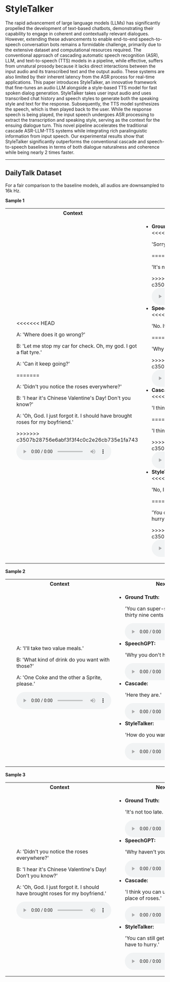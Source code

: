# StyleTalker

The rapid advancement of large language models (LLMs) has significantly propelled the development of text-based chatbots, demonstrating their capability to engage in coherent and contextually relevant dialogues. However, extending these advancements to enable end-to-end speech-to-speech conversation bots remains a formidable challenge, primarily due to the extensive dataset and computational resources required. The conventional approach of cascading automatic speech recognition (ASR), LLM, and text-to-speech (TTS) models in a pipeline, while effective, suffers from unnatural prosody because it lacks direct interactions between the input audio and its transcribed text and the output audio. These systems are also limited by their inherent latency from the ASR process for real-time applications. This paper introduces StyleTalker, an innovative framework that fine-tunes an audio LLM alongside a style-based TTS model for fast spoken dialog generation. StyleTalker takes user input audio and uses transcribed chat history and speech styles to generate both the speaking style and text for the response. Subsequently, the TTS model synthesizes the speech, which is then played back to the user. While the response speech is being played, the input speech undergoes ASR processing to extract the transcription and speaking style, serving as the context for the ensuing dialogue turn. This novel pipeline accelerates the traditional cascade ASR-LLM-TTS systems while integrating rich paralinguistic information from input speech. Our experimental results show that StyleTalker significantly outperforms the conventional cascade and speech-to-speech baselines in terms of both dialogue naturalness and coherence while being nearly 2 times faster.

---

## DailyTalk Dataset

For a fair comparison to the baseline models, all audios are downsampled to 16k Hz. 


**Sample 1**


<table>
  <tbody><tr>
    <th>Context</th>
    <th>Next Turn</th>
  </tr>
  <tr>
    <td>
      <ul>
<<<<<<< HEAD
        <p>A: 'Where does it go wrong?'</p>
<p>B: 'Let me stop my car for check. Oh, my god. I got a flat tyre.'</p>
<p>A: 'Can it keep going?'</p>
=======
        <p>A: 'Didn't you notice the roses everywhere?'</p>
<p>B: 'I hear it's Chinese Valentine's Day! Don't you know?'</p>
<p>A: 'Oh, God. I just forgot it. I should have brought roses for my boyfriend.'</p>
>>>>>>> c3507b28756e6abf3f3f4c0c2e26cb735e1fa743
          <audio controls="">
            <source src="https://raw.githubusercontent.com/styletalker/styletalker.github.io/main/wav/dailytalk/context/3.wav">
              Your browser does not support the audio element.
          </audio>
      </ul>
    </td>
    <td>
      <ul>
        <li><b>Ground Truth: </b></li>
<<<<<<< HEAD
		<p>'Sorry. You'd better get off for taking another taxi.'</p>
=======
		<p>'It's not too late. Go to buy some now.'</p>
>>>>>>> c3507b28756e6abf3f3f4c0c2e26cb735e1fa743
          <audio controls="">
            <source src="https://raw.githubusercontent.com/styletalker/styletalker.github.io/main/wav/dailytalk/gt/3.wav" type="audio/wav">
              Your browser does not support the audio element.
          </audio>
        <li><b>SpeechGPT: </b></li>
<<<<<<< HEAD
		<p>'No. It can't keep going.'</p>
=======
		<p>'Why haven't you had it? '</p>
>>>>>>> c3507b28756e6abf3f3f4c0c2e26cb735e1fa743
          <audio controls="">
            <source src="https://raw.githubusercontent.com/styletalker/styletalker.github.io/main/wav/dailytalk/speechgpt/3.wav" type="audio/wav">
              Your browser does not support the audio element.
          </audio>
        <li><b>Cascade: </b></li>
<<<<<<< HEAD
		<p>'I think so.'</p>
=======
		<p>'I think you can use any flowers in place of roses.'</p>
>>>>>>> c3507b28756e6abf3f3f4c0c2e26cb735e1fa743
          <audio controls="">
            <source src="https://raw.githubusercontent.com/styletalker/styletalker.github.io/main/wav/dailytalk/cascade/3.wav" type="audio/wav">
              Your browser does not support the audio element.
          </audio>
        <li><b>StyleTalker: </b></li>
<<<<<<< HEAD
		<p>'No, I think it's flat. I think I have a nail in it.'</p>
=======
		<p>'You can still get them today. But you have to hurry.'</p>
>>>>>>> c3507b28756e6abf3f3f4c0c2e26cb735e1fa743
          <audio controls="">
            <source src="https://raw.githubusercontent.com/styletalker/styletalker.github.io/main/wav/dailytalk/styletalker/3.wav" type="audio/wav">
              Your browser does not support the audio element.
          </audio>
      </ul>
    </td>
  </tr>
</tbody></table>


**Sample 2**


<table>
  <tbody><tr>
    <th>Context</th>
    <th>Next Turn</th>
  </tr>
  <tr>
    <td>
      <ul>
        <p>A: 'I'll take two value meals.'</p>
<p>B: 'What kind of drink do you want with those?'</p>
<p>A: 'One Coke and the other a Sprite, please.'</p>
          <audio controls="">
            <source src="https://raw.githubusercontent.com/styletalker/styletalker.github.io/main/wav/dailytalk/context/2.wav">
              Your browser does not support the audio element.
          </audio>
      </ul>
    </td>
    <td>
      <ul>
        <li><b>Ground Truth: </b></li>
		<p>'You can super-size your meal for only thirty nine cents extra.'</p>
          <audio controls="">
            <source src="https://raw.githubusercontent.com/styletalker/styletalker.github.io/main/wav/dailytalk/gt/2.wav" type="audio/wav">
              Your browser does not support the audio element.
          </audio>
        <li><b>SpeechGPT: </b></li>
		<p>'Why you don't have anything else?'</p>
          <audio controls="">
            <source src="https://raw.githubusercontent.com/styletalker/styletalker.github.io/main/wav/dailytalk/speechgpt/2.wav" type="audio/wav">
              Your browser does not support the audio element.
          </audio>
        <li><b>Cascade: </b></li>
		<p>'Here they are.'</p>
          <audio controls="">
            <source src="https://raw.githubusercontent.com/styletalker/styletalker.github.io/main/wav/dailytalk/cascade/2.wav" type="audio/wav">
              Your browser does not support the audio element.
          </audio>
        <li><b>StyleTalker: </b></li>
		<p>'How do you want your burgers done?'</p>
          <audio controls="">
            <source src="https://raw.githubusercontent.com/styletalker/styletalker.github.io/main/wav/dailytalk/styletalker/2.wav" type="audio/wav">
              Your browser does not support the audio element.
          </audio>
      </ul>
    </td>
  </tr>
</tbody></table>


**Sample 3**


<table>
  <tbody><tr>
    <th>Context</th>
    <th>Next Turn</th>
  </tr>
  <tr>
    <td>
      <ul>
        <p>A: 'Didn't you notice the roses everywhere?'</p>
<p>B: 'I hear it's Chinese Valentine's Day! Don't you know?'</p>
<p>A: 'Oh, God. I just forgot it. I should have brought roses for my boyfriend.'</p>
          <audio controls="">
            <source src="https://raw.githubusercontent.com/styletalker/styletalker.github.io/main/wav/dailytalk/context/2.wav">
              Your browser does not support the audio element.
          </audio>
      </ul>
    </td>
    <td>
      <ul>
        <li><b>Ground Truth: </b></li>
		<p>'It's not too late. Go to buy some now.'</p>
          <audio controls="">
            <source src="https://raw.githubusercontent.com/styletalker/styletalker.github.io/main/wav/dailytalk/gt/1.wav" type="audio/wav">
              Your browser does not support the audio element.
          </audio>
        <li><b>SpeechGPT: </b></li>
		<p>'Why haven't you had it?'</p>
          <audio controls="">
            <source src="https://raw.githubusercontent.com/styletalker/styletalker.github.io/main/wav/dailytalk/speechgpt/1.wav" type="audio/wav">
              Your browser does not support the audio element.
          </audio>
        <li><b>Cascade: </b></li>
		<p>'I think you can use any flowers in place of roses.'</p>
          <audio controls="">
            <source src="https://raw.githubusercontent.com/styletalker/styletalker.github.io/main/wav/dailytalk/cascade/1.wav" type="audio/wav">
              Your browser does not support the audio element.
          </audio>
        <li><b>StyleTalker: </b></li>
		<p>'You can still get them today. But you have to hurry.'</p>
          <audio controls="">
            <source src="https://raw.githubusercontent.com/styletalker/styletalker.github.io/main/wav/dailytalk/styletalker/1.wav" type="audio/wav">
              Your browser does not support the audio element.
          </audio>
      </ul>
    </td>
  </tr>
</tbody></table>

